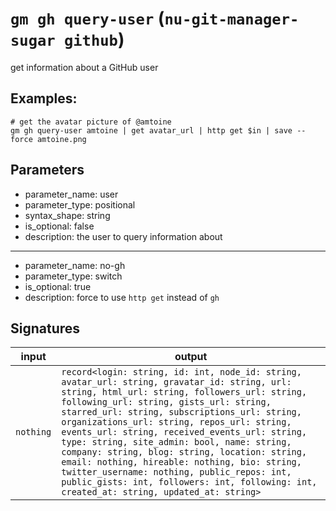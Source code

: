 # `gm gh query-user` (`nu-git-manager-sugar github`)
get information about a GitHub user

## Examples:
```nushell
# get the avatar picture of @amtoine
gm gh query-user amtoine | get avatar_url | http get $in | save --force amtoine.png
```

## Parameters
- parameter_name: user
- parameter_type: positional
- syntax_shape: string
- is_optional: false
- description: the user to query information about
---
- parameter_name: no-gh
- parameter_type: switch
- is_optional: true
- description: force to use `http get` instead of `gh`

## Signatures
| input     | output                                                                                                                                                                                                                                                                                                                                                                                                                                                                                                                                                                                                                            |
| --------- | --------------------------------------------------------------------------------------------------------------------------------------------------------------------------------------------------------------------------------------------------------------------------------------------------------------------------------------------------------------------------------------------------------------------------------------------------------------------------------------------------------------------------------------------------------------------------------------------------------------------------------- |
| `nothing` | `record<login: string, id: int, node_id: string, avatar_url: string, gravatar_id: string, url: string, html_url: string, followers_url: string, following_url: string, gists_url: string, starred_url: string, subscriptions_url: string, organizations_url: string, repos_url: string, events_url: string, received_events_url: string, type: string, site_admin: bool, name: string, company: string, blog: string, location: string, email: nothing, hireable: nothing, bio: string, twitter_username: nothing, public_repos: int, public_gists: int, followers: int, following: int, created_at: string, updated_at: string>` |
